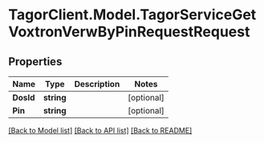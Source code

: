 # TagorClient.Model.TagorServiceGetVoxtronVerwByPinRequestRequest

## Properties

Name | Type | Description | Notes
------------ | ------------- | ------------- | -------------
**DosId** | **string** |  | [optional] 
**Pin** | **string** |  | [optional] 

[[Back to Model list]](../README.md#documentation-for-models) [[Back to API list]](../README.md#documentation-for-api-endpoints) [[Back to README]](../README.md)

